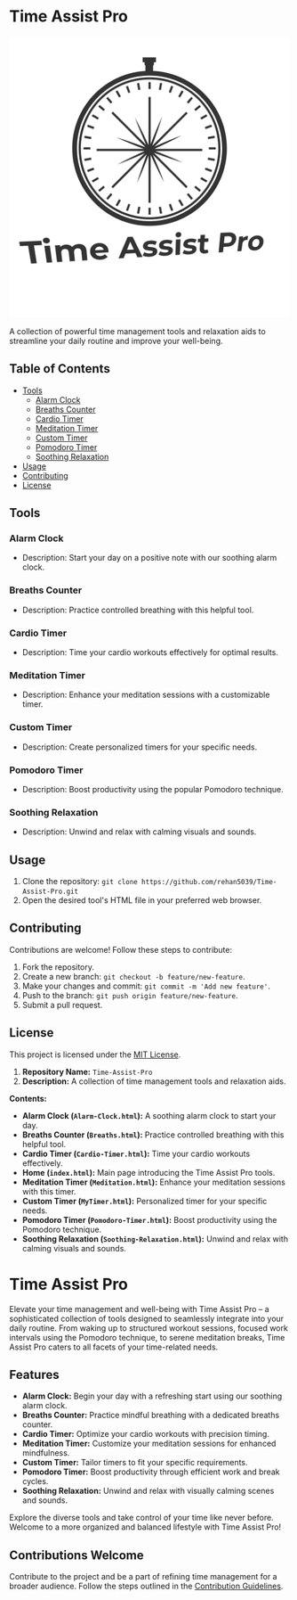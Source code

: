 # Time Assist Pro

![Time Assist Pro](/assets/img/time-assist-pro-logo.png)

A collection of powerful time management tools and relaxation aids to streamline your daily routine and improve your well-being.

## Table of Contents
- [Tools](#tools)
  - [Alarm Clock](#alarm-clock)
  - [Breaths Counter](#breaths-counter)
  - [Cardio Timer](#cardio-timer)
  - [Meditation Timer](#meditation-timer)
  - [Custom Timer](#custom-timer)
  - [Pomodoro Timer](#pomodoro-timer)
  - [Soothing Relaxation](#soothing-relaxation)
- [Usage](#usage)
- [Contributing](#contributing)
- [License](#license)

## Tools

### Alarm Clock
- Description: Start your day on a positive note with our soothing alarm clock.

### Breaths Counter
- Description: Practice controlled breathing with this helpful tool.

### Cardio Timer
- Description: Time your cardio workouts effectively for optimal results.

### Meditation Timer
- Description: Enhance your meditation sessions with a customizable timer.

### Custom Timer
- Description: Create personalized timers for your specific needs.

### Pomodoro Timer
- Description: Boost productivity using the popular Pomodoro technique.

### Soothing Relaxation
- Description: Unwind and relax with calming visuals and sounds.

## Usage

1. Clone the repository: `git clone https://github.com/rehan5039/Time-Assist-Pro.git`
2. Open the desired tool's HTML file in your preferred web browser.

## Contributing

Contributions are welcome! Follow these steps to contribute:
1. Fork the repository.
2. Create a new branch: `git checkout -b feature/new-feature`.
3. Make your changes and commit: `git commit -m 'Add new feature'`.
4. Push to the branch: `git push origin feature/new-feature`.
5. Submit a pull request.

## License

This project is licensed under the [MIT License](/LICENSE).

1. **Repository Name:** `Time-Assist-Pro`
2. **Description:** A collection of time management tools and relaxation aids.

**Contents:**
- **Alarm Clock (`Alarm-Clock.html`):** A soothing alarm clock to start your day.
- **Breaths Counter (`Breaths.html`):** Practice controlled breathing with this helpful tool.
- **Cardio Timer (`Cardio-Timer.html`):** Time your cardio workouts effectively.
- **Home (`index.html`):** Main page introducing the Time Assist Pro tools.
- **Meditation Timer (`Meditation.html`):** Enhance your meditation sessions with this timer.
- **Custom Timer (`MyTimer.html`):** Personalized timer for your specific needs.
- **Pomodoro Timer (`Pomodoro-Timer.html`):** Boost productivity using the Pomodoro technique.
- **Soothing Relaxation (`Soothing-Relaxation.html`):** Unwind and relax with calming visuals and sounds.


# Time Assist Pro

Elevate your time management and well-being with Time Assist Pro – a sophisticated collection of tools designed to seamlessly integrate into your daily routine. From waking up to structured workout sessions, focused work intervals using the Pomodoro technique, to serene meditation breaks, Time Assist Pro caters to all facets of your time-related needs.

## Features
- **Alarm Clock:** Begin your day with a refreshing start using our soothing alarm clock.
- **Breaths Counter:** Practice mindful breathing with a dedicated breaths counter.
- **Cardio Timer:** Optimize your cardio workouts with precision timing.
- **Meditation Timer:** Customize your meditation sessions for enhanced mindfulness.
- **Custom Timer:** Tailor timers to fit your specific requirements.
- **Pomodoro Timer:** Boost productivity through efficient work and break cycles.
- **Soothing Relaxation:** Unwind and relax with visually calming scenes and sounds.

Explore the diverse tools and take control of your time like never before. Welcome to a more organized and balanced lifestyle with Time Assist Pro!

## Contributions Welcome
Contribute to the project and be a part of refining time management for a broader audience. Follow the steps outlined in the [Contribution Guidelines](/CONTRIBUTING.md).
